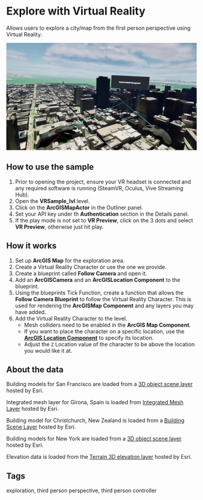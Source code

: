 # Explore with Virtual Reality

Allows users to explore a city/map from the first person perspective using Virtual Reality.

![Image of Virtual Reality Sample](VRSample.png)

## How to use the sample

1. Prior to opening the project, ensure your VR headset is connected and any required software is running (SteamVR, Oculus, Vive Streaming Hub).
2. Open the **VRSample_lvl** level.
3. Click on the **ArcGISMapActor** in the Outliner panel.
4. Set your API key under th **Authentication** section in the Details panel.
5. If the play mode is not set to **VR Preview**, click on the 3 dots and select **VR Preview**, otherwise just hit play.


## How it works

1. Set up **ArcGIS Map** for the exploration area.
2. Create a Virtual Reality Character or use the one we provide.
3. Create a blueprint called **Follow Camera** and open it.
4. Add an **ArcGISCamera** and an **ArcGISLocation Component** to the blueprint. 
5. Using the blueprints Tick Function, create a function that allows the **Follow Camera Blueprint** to follow the Virtual Reality Character. This is used for rendering the **ArcGISMap Component** and any layers you may have added.  
3. Add the Virtual Reality Character to the level.
   - Mesh colliders need to be enabled in the **ArcGIS Map Component**.
   - If you want to place the character on a specific location, use the [**ArcGIS Location Component**](https://developers.arcgis.com/unreal-engine/maps/location-component/) to specify its location.
   - Adjust the `Z` Location value of the character to be above the location you would like it at.

## About the data

Building models for San Francisco are loaded from a [3D object scene layer](https://tiles.arcgis.com/tiles/z2tnIkrLQ2BRzr6P/arcgis/rest/services/SanFrancisco_Bldgs/SceneServer) hosted by Esri.

Integrated mesh layer for Girona, Spain is loaded from [Integrated Mesh Layer](https://tiles.arcgis.com/tiles/z2tnIkrLQ2BRzr6P/arcgis/rest/services/Girona_Spain/SceneServer) hosted by Esri.

Building model for Christchurch, New Zealand is loaded from a [Building Scene Layer](https://tiles.arcgis.com/tiles/pmcEyn9tLWCoX7Dm/arcgis/rest/services/cclibrary1_wgs84/SceneServer) hosted by Esri.

Building models for New York are loaded from a [3D object scene layer](https://tiles.arcgis.com/tiles/P3ePLMYs2RVChkJx/arcgis/rest/services/Buildings_NewYork_17/SceneServer) hosted by Esri.

Elevation data is loaded from the [Terrain 3D elevation layer](https://www.arcgis.com/home/item.html?id=7029fb60158543ad845c7e1527af11e4) hosted by Esri.

## Tags

exploration, third person perspective, third person controller

